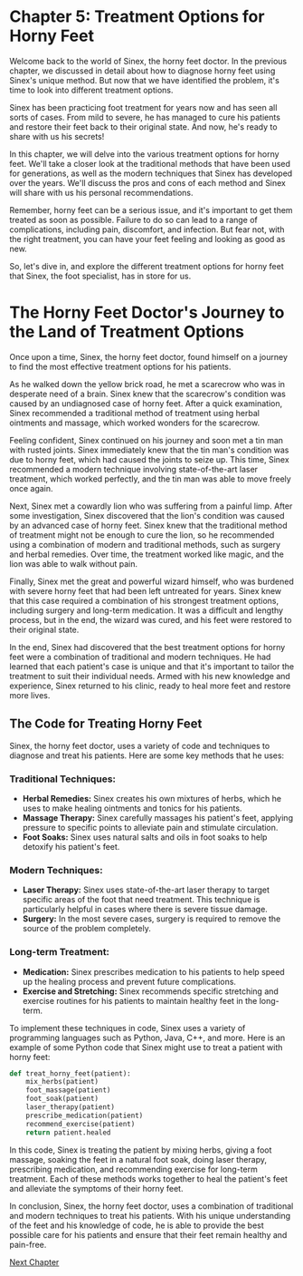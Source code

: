 # Chapter 5: Treatment Options for Horny Feet

Welcome back to the world of Sinex, the horny feet doctor. In the previous chapter, we discussed in detail about how to diagnose horny feet using Sinex's unique method. But now that we have identified the problem, it's time to look into different treatment options.

Sinex has been practicing foot treatment for years now and has seen all sorts of cases. From mild to severe, he has managed to cure his patients and restore their feet back to their original state. And now, he's ready to share with us his secrets!

In this chapter, we will delve into the various treatment options for horny feet. We'll take a closer look at the traditional methods that have been used for generations, as well as the modern techniques that Sinex has developed over the years. We'll discuss the pros and cons of each method and Sinex will share with us his personal recommendations.

Remember, horny feet can be a serious issue, and it's important to get them treated as soon as possible. Failure to do so can lead to a range of complications, including pain, discomfort, and infection. But fear not, with the right treatment, you can have your feet feeling and looking as good as new.

So, let's dive in, and explore the different treatment options for horny feet that Sinex, the foot specialist, has in store for us.
# The Horny Feet Doctor's Journey to the Land of Treatment Options

Once upon a time, Sinex, the horny feet doctor, found himself on a journey to find the most effective treatment options for his patients.

As he walked down the yellow brick road, he met a scarecrow who was in desperate need of a brain. Sinex knew that the scarecrow's condition was caused by an undiagnosed case of horny feet. After a quick examination, Sinex recommended a traditional method of treatment using herbal ointments and massage, which worked wonders for the scarecrow. 

Feeling confident, Sinex continued on his journey and soon met a tin man with rusted joints. Sinex immediately knew that the tin man's condition was due to horny feet, which had caused the joints to seize up. This time, Sinex recommended a modern technique involving state-of-the-art laser treatment, which worked perfectly, and the tin man was able to move freely once again. 

Next, Sinex met a cowardly lion who was suffering from a painful limp. After some investigation, Sinex discovered that the lion's condition was caused by an advanced case of horny feet. Sinex knew that the traditional method of treatment might not be enough to cure the lion, so he recommended using a combination of modern and traditional methods, such as surgery and herbal remedies. Over time, the treatment worked like magic, and the lion was able to walk without pain.

Finally, Sinex met the great and powerful wizard himself, who was burdened with severe horny feet that had been left untreated for years. Sinex knew that this case required a combination of his strongest treatment options, including surgery and long-term medication. It was a difficult and lengthy process, but in the end, the wizard was cured, and his feet were restored to their original state.

In the end, Sinex had discovered that the best treatment options for horny feet were a combination of traditional and modern techniques. He had learned that each patient's case is unique and that it's important to tailor the treatment to suit their individual needs. Armed with his new knowledge and experience, Sinex returned to his clinic, ready to heal more feet and restore more lives.
## The Code for Treating Horny Feet

Sinex, the horny feet doctor, uses a variety of code and techniques to diagnose and treat his patients. Here are some key methods that he uses:

### Traditional Techniques:
- **Herbal Remedies:** Sinex creates his own mixtures of herbs, which he uses to make healing ointments and tonics for his patients.
- **Massage Therapy:** Sinex carefully massages his patient's feet, applying pressure to specific points to alleviate pain and stimulate circulation.
- **Foot Soaks:** Sinex uses natural salts and oils in foot soaks to help detoxify his patient's feet.

### Modern Techniques:
- **Laser Therapy:** Sinex uses state-of-the-art laser therapy to target specific areas of the foot that need treatment. This technique is particularly helpful in cases where there is severe tissue damage.
- **Surgery:** In the most severe cases, surgery is required to remove the source of the problem completely.

### Long-term Treatment:
- **Medication:** Sinex prescribes medication to his patients to help speed up the healing process and prevent future complications.
- **Exercise and Stretching:** Sinex recommends specific stretching and exercise routines for his patients to maintain healthy feet in the long-term.

To implement these techniques in code, Sinex uses a variety of programming languages such as Python, Java, C++, and more. Here is an example of some Python code that Sinex might use to treat a patient with horny feet:

```python
def treat_horny_feet(patient):
    mix_herbs(patient)
    foot_massage(patient)
    foot_soak(patient)
    laser_therapy(patient)
    prescribe_medication(patient)
    recommend_exercise(patient)
    return patient.healed
```

In this code, Sinex is treating the patient by mixing herbs, giving a foot massage, soaking the feet in a natural foot soak, doing laser therapy, prescribing medication, and recommending exercise for long-term treatment. Each of these methods works together to heal the patient's feet and alleviate the symptoms of their horny feet.

In conclusion, Sinex, the horny feet doctor, uses a combination of traditional and modern techniques to treat his patients. With his unique understanding of the feet and his knowledge of code, he is able to provide the best possible care for his patients and ensure that their feet remain healthy and pain-free.


[Next Chapter](06_Chapter06.md)